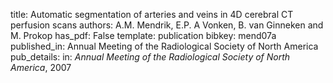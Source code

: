 title: Automatic segmentation of arteries and veins in 4D cerebral CT perfusion scans
authors: A.M. Mendrik, E.P. A Vonken, B. van Ginneken and M. Prokop
has_pdf: False
template: publication
bibkey: mend07a
published_in: Annual Meeting of the Radiological Society of North America
pub_details: in: <i>Annual Meeting of the Radiological Society of North America</i>, 2007
